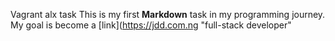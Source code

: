 Vagrant alx task
This is my first **Markdown** task in my programming journey.
My goal is become a [link](https://jdd.com.ng "full-stack developer"

